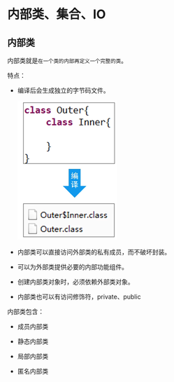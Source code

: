 # 内部类、集合、IO



## 内部类

内部类就是`在一个类的内部再定义一个完整的类`。

特点：

- 编译后会生成独立的字节码文件。

  ![image-20210902110904048](asset/内部类、集合、IO.assets/image-20210902110904048.png)

- 内部类可以直接访问外部类的私有成员，而不破坏封装。

- 可以为外部类提供必要的内部功能组件。

- 创建内部类对象时，必须依赖外部类对象。

- 内部类也可以有访问修饰符，private、public



内部类包含： 

- 成员内部类

  

- 静态内部类

- 局部内部类

- 匿名内部类